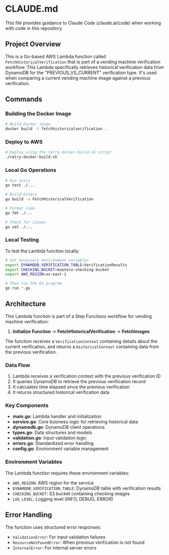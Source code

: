 # CLAUDE.md

This file provides guidance to Claude Code (claude.ai/code) when working with code in this repository.

## Project Overview

This is a Go-based AWS Lambda function called `FetchHistoricalVerification` that is part of a vending machine verification workflow. This Lambda specifically retrieves historical verification data from DynamoDB for the "PREVIOUS_VS_CURRENT" verification type. It's used when comparing a current vending machine image against a previous verification.

## Commands

### Building the Docker Image

```bash
# Build Docker image
docker build -t fetchhistoricalverification .
```

### Deploy to AWS

```bash
# Deploy using the retry-docker-build.sh script
./retry-docker-build.sh
```

### Local Go Operations

```bash
# Run tests
go test ./...

# Build binary
go build -o FetchHistoricalVerification

# Format code
go fmt ./...

# Check for issues
go vet ./...
```

### Local Testing

To test the Lambda function locally:

```bash
# Set necessary environment variables
export DYNAMODB_VERIFICATION_TABLE=VerificationResults
export CHECKING_BUCKET=kootoro-checking-bucket
export AWS_REGION=us-east-1

# Then run the Go program
go run *.go
```

## Architecture

This Lambda function is part of a Step Functions workflow for vending machine verification:

1. **Initialize Function** → **FetchHistoricalVerification** → **FetchImages**

The function receives a `VerificationContext` containing details about the current verification, and returns a `HistoricalContext` containing data from the previous verification.

### Data Flow

1. Lambda receives a verification context with the previous verification ID
2. It queries DynamoDB to retrieve the previous verification record
3. It calculates time elapsed since the previous verification
4. It returns structured historical verification data

### Key Components

- **main.go**: Lambda handler and initialization
- **service.go**: Core business logic for retrieving historical data
- **dynamodb.go**: DynamoDB client operations
- **types.go**: Data structures and models
- **validation.go**: Input validation logic
- **errors.go**: Standardized error handling
- **config.go**: Environment variable management

### Environment Variables

The Lambda function requires these environment variables:
- `AWS_REGION`: AWS region for the service
- `DYNAMODB_VERIFICATION_TABLE`: DynamoDB table with verification results
- `CHECKING_BUCKET`: S3 bucket containing checking images
- `LOG_LEVEL`: Logging level (INFO, DEBUG, ERROR)

## Error Handling

The function uses structured error responses:
- `ValidationError`: For input validation failures
- `ResourceNotFoundError`: When previous verification is not found
- `InternalError`: For internal server errors